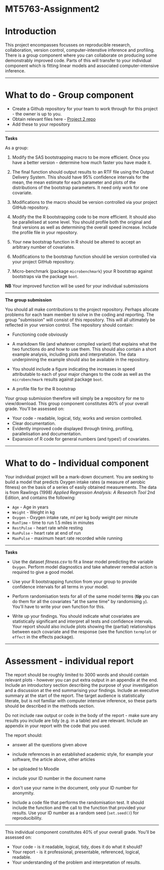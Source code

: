 # MT5763-Assignment2

# Introduction

This project encompasses focusses on reproducible research, collaboration, version control, computer-intenstive inference and profiling. There is a group component where you can collaborate on producing some demonstrably improved code. Parts of this will transfer to your individual component which is fitting linear models and associated computer-intensive inference.


----------------------


# What to do - Group component

* Create a Github repository for your team to work through for this project - the owner is up to you.
* Obtain relevant files here - [Project 2 repo](https://github.com/statsgeeknz/MT5763_project_2) 
* Add these to your repository


__________

__Tasks__

As a group:


1. Modify the SAS bootstrapping macro to be more efficient. Once you have a better version - determine how much faster you have made it.

1. The final function should output results to an RTF file using the Output Delivery System. This should have 95% confidence intervals for the mean, the mean estimate for each parameter and plots of the distributions of the bootstrap parameters. It need only work for one covariate.

1. Modifications to the macro should be version controlled via your project GitHub repository.

1. Modify the the R bootstrapping code to be more efficient. It should also be parallelised at some level. You should profile both the original and final versions as well as determining the overall speed increase. Include the profile file in your repository.

1. Your new bootstrap function in R should be altered to accept an arbitrary number of covariates.


1. Modifications to the bootstrap function should be version controlled via your project GitHub repository.


1. Micro-benchmark (package `microbenchmark`) your R bootstrap against bootstraps via the package `boot`.


__NB__ Your improved function will be used for your individual submissions


__________


__The group submission__

You should all make contributions to the project repository. Perhaps allocate problems for each team member to solve in the coding and reporting. The group "submission" will consist of this repository. This will all ultimately be reflected in your version control. The repository should contain:

  * Functioning code obviously

  * A markdown file (and whatever compiled variant) that explains what the two functions do and how to use them. This should also contain a short example analysis, including plots and interpretation. The data underpinning the example should also be available in the repository.

  * You should include a figure indicating the increases in speed attributable to each of your major changes to the code as well as the `microbenchmark` results against package `boot`.

  * A profile file for the R bootstrap
  
Your group submission therefore will simply be a repository for me to view/download. This group component constitutes 40% of your overall grade. You'll be assessed on:

* Your code - readable, logical, tidy, works and version controlled.
* Clear documentation.
* Evidently improved code displayed through timing, profiling, parallelisation and documentation.
* Expansion of R code for general numbers (and types!) of covariates.


---------------


# What to do - Individual component

Your individual project will be a mark-down document. You are seeking to build a model that predicts Oxygen intake rates (a measure of aerobic fitness) on the basis of a series of easily obtained measurements. The data is from Rawlings (1998) _Applied Regression Analysis: A Research Tool_ 2nd Edition, and contains the following: 

* `Age` - Age in years
* `Weight` - Weight in kg 
* `Oxygen` - Oxygen intake rate, _ml_ per kg body weight per minute 
* `RunTime` - time to run 1.5 miles in minutes
* `RestPulse` - heart rate while resting
* `RunPulse` - heart rate at end of run
* `MaxPulse` - maximum heart rate recorded while running

-----------------------

__Tasks__

* Use the dataset _fitness.csv_ to fit a linear model predicting the variable `Oxygen`. Perform model diagnostics and take whatever remedial action is required to give a good model.

* Use your R bootstrapping function from your group to provide confidence intervals for all terms in your model.

* Perform randomisation tests for all of the same model terms (__tip__ you can do them for all the covariates "at the same time" by randomising `y`). You'll have to write your own function for this.

* Write up your findings. You should indicate what covariates are statistically significant and interpret all tests and confidence intervals. Your report should also include plots showing the (partial) relationships between each covariate and the response (see the function `termplot` or `effect` in the effects package).


----------------------


# Assessment - individual report

The report should be roughly limited to 3000 words and should contain relevant plots - however you can put extra output in an appendix at the end. Include an introductory section describing the purpose of your investigation and a discussion at the end summarising your findings. Include an executive summary at the start of the report. The target audience is statistically literate, but is not familiar with computer intensive inference, so these parts should be described in the methods section.

Do not include raw output or code in the body of the report - make sure any results you include are tidy (e.g. in a table) and are relevant. Include an appendix in your report with the code that you used. 


The report should:
 
* answer all the questions given above

* include references in an established academic style, for example your software, the article above, other articles

* be uploaded to Moodle

* include your ID number in the document name

* don't use your name in the document, only your ID number for anonymity.

* Include a code file that performs the randomisation test. It should include the function and the call to the function that provided your results. Use your ID number as a random seed (`set.seed()`) for reproducibility.

-----------------


This individual component constitutes 40% of your overall grade. You'll be assessed on:

* Your code - is it readable, logical, tidy, does it do what it should?
* Your report - is it professional, presentable, referenced, logical, readable.
* Your understanding of the problem and interpretation of results.

